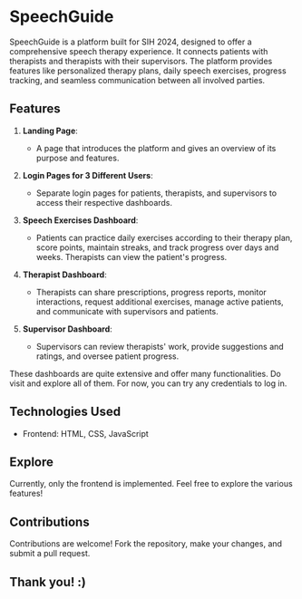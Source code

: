 # SpeechGuide

SpeechGuide is a platform built for SIH 2024, designed to offer a comprehensive speech therapy experience. It connects patients with therapists and therapists with their supervisors. The platform provides features like personalized therapy plans, daily speech exercises, progress tracking, and seamless communication between all involved parties.

## Features

1. **Landing Page**: 
   - A page that introduces the platform and gives an overview of its purpose and features.

2. **Login Pages for 3 Different Users**: 
   - Separate login pages for patients, therapists, and supervisors to access their respective dashboards.

3. **Speech Exercises Dashboard**: 
   - Patients can practice daily exercises according to their therapy plan, score points, maintain streaks, and track progress over days and weeks. Therapists can view the patient's progress.

4. **Therapist Dashboard**: 
   - Therapists can share prescriptions, progress reports, monitor interactions, request additional exercises, manage active patients, and communicate with supervisors and patients.

5. **Supervisor Dashboard**: 
   - Supervisors can review therapists' work, provide suggestions and ratings, and oversee patient progress.

These dashboards are quite extensive and offer many functionalities. Do visit and explore all of them. For now, you can try any credentials to log in.

## Technologies Used

- Frontend: HTML, CSS, JavaScript

## Explore

Currently, only the frontend is implemented. Feel free to explore the various features!

## Contributions

Contributions are welcome! Fork the repository, make your changes, and submit a pull request.

## Thank you! :)
